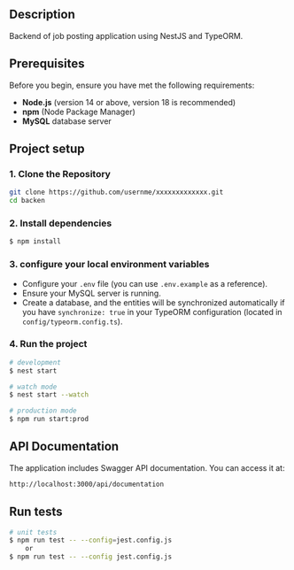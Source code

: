 

## Description

Backend of job posting application using NestJS and TypeORM.
## Prerequisites

Before you begin, ensure you have met the following requirements:

- **Node.js** (version 14 or above, version 18 is recommended) 
- **npm** (Node Package Manager)
- **MySQL**  database server


## Project setup

### 1. Clone the Repository

```bash
git clone https://github.com/usernme/xxxxxxxxxxxxx.git
cd backen

```
### 2. Install dependencies

```bash
$ npm install
```
### 3. configure your local environment variables

- Configure your `.env` file (you can use `.env.example` as a reference).
- Ensure your MySQL server is running.
- Create a database, and the entities will be synchronized automatically if you have `synchronize: true` in your TypeORM configuration (located in `config/typeorm.config.ts`).



### 4. Run the project
```bash
# development
$ nest start

# watch mode
$ nest start --watch

# production mode
$ npm run start:prod

```

## API Documentation
The application includes Swagger API documentation. You can access it at: 
```bash
http://localhost:3000/api/documentation
```
## Run tests

```bash
# unit tests
$ npm run test -- --config=jest.config.js
    or 
$ npm run test -- --config jest.config.js

```
